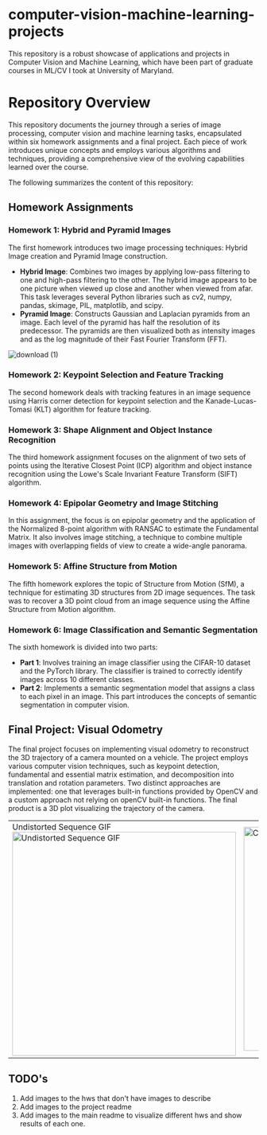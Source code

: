 # computer-vision-machine-learning-projects
This repository is a robust showcase of applications and projects in Computer Vision and Machine Learning, which have been part of graduate courses in ML/CV I took at University of Maryland.  

# Repository Overview 

This repository documents the journey through a series of image processing, computer vision and machine learning tasks, encapsulated within six homework assignments and a final project. Each piece of work introduces unique concepts and employs various algorithms and techniques, providing a comprehensive view of the evolving capabilities learned over the course. 

The following summarizes the content of this repository:

## Homework Assignments 

### Homework 1: Hybrid and Pyramid Images 

The first homework introduces two image processing techniques: Hybrid Image creation and Pyramid Image construction. 

- **Hybrid Image**: Combines two images by applying low-pass filtering to one and high-pass filtering to the other. The hybrid image appears to be one picture when viewed up close and another when viewed from afar. This task leverages several Python libraries such as cv2, numpy, pandas, skimage, PIL, matplotlib, and scipy.
- **Pyramid Image**: Constructs Gaussian and Laplacian pyramids from an image. Each level of the pyramid has half the resolution of its predecessor. The pyramids are then visualized both as intensity images and as the log magnitude of their Fast Fourier Transform (FFT).

![download (1)](https://github.com/amashry/CV-ML-Projects/assets/98168605/ebaecd59-b48b-4945-bea4-2779a6ff450c)

### Homework 2: Keypoint Selection and Feature Tracking 

The second homework deals with tracking features in an image sequence using Harris corner detection for keypoint selection and the Kanade-Lucas-Tomasi (KLT) algorithm for feature tracking.

### Homework 3: Shape Alignment and Object Instance Recognition 

The third homework assignment focuses on the alignment of two sets of points using the Iterative Closest Point (ICP) algorithm and object instance recognition using the Lowe's Scale Invariant Feature Transform (SIFT) algorithm.

### Homework 4: Epipolar Geometry and Image Stitching 

In this assignment, the focus is on epipolar geometry and the application of the Normalized 8-point algorithm with RANSAC to estimate the Fundamental Matrix. It also involves image stitching, a technique to combine multiple images with overlapping fields of view to create a wide-angle panorama.

### Homework 5: Affine Structure from Motion 

The fifth homework explores the topic of Structure from Motion (SfM), a technique for estimating 3D structures from 2D image sequences. The task was to recover a 3D point cloud from an image sequence using the Affine Structure from Motion algorithm.

### Homework 6: Image Classification and Semantic Segmentation 

The sixth homework is divided into two parts:
- **Part 1**: Involves training an image classifier using the CIFAR-10 dataset and the PyTorch library. The classifier is trained to correctly identify images across 10 different classes.
- **Part 2**: Implements a semantic segmentation model that assigns a class to each pixel in an image. This part introduces the concepts of semantic segmentation in computer vision.

## Final Project: Visual Odometry 

The final project focuses on implementing visual odometry to reconstruct the 3D trajectory of a camera mounted on a vehicle. The project employs various computer vision techniques, such as keypoint detection, fundamental and essential matrix estimation, and decomposition into translation and rotation parameters. Two distinct approaches are implemented: one that leverages built-in functions provided by OpenCV and a custom approach not relying on openCV built-in functions. The final product is a 3D plot visualizing the trajectory of the camera.

<table>
<tr>
<td>
<figcaption>
  Undistorted Sequence GIF
</figcaption>
<img src="https://github.com/amashry/CV-ML-Projects/assets/98168605/ee071929-5e4c-42d0-a655-717d0762cdbd" alt="Undistorted Sequence GIF" width="450"/>
</td>
<td>
<img src="https://github.com/amashry/CV-ML-Projects/assets/98168605/51bb8473-e891-42ba-8280-b458566b3e20" alt="Camera 2D Trajectory" width="450"/>
</td>
<td>
<img src="https://github.com/amashry/CV-ML-Projects/assets/98168605/fa220c4f-c582-4bcd-a263-aba2da70a67a" alt="Camera 3D Trajectory" width="450"/>
</td>
</tr>
</table>


## TODO's
1. Add images to the hws that don't have images to describe
2. Add images to the project readme
3. Add images to the main readme to visualize different hws and show results of each one.

